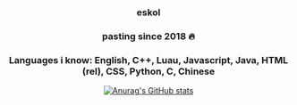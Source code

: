 <div align="center" >
<table width="100%">

### eskol
### pasting since 2018 🔥
### Languages i know: English, C++, Luau, Javascript, Java, HTML (rel), CSS, Python, C, Chinese


[![Anurag's GitHub stats](https://github-readme-stats.vercel.app/api?username=eskolzz&&show_icons=true&theme=dracula)](https://github.com/anuraghazra/github-readme-stats)

